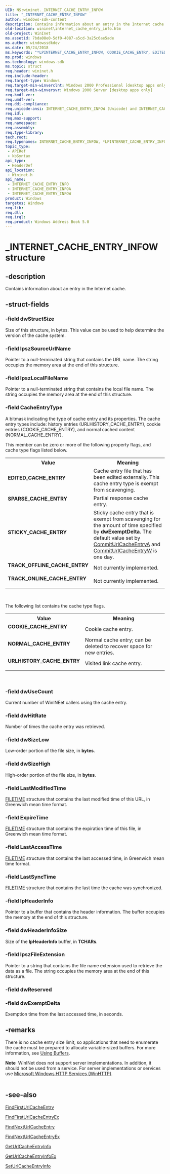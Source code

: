 ```yaml
---
UID: NS:wininet._INTERNET_CACHE_ENTRY_INFOW
title: "_INTERNET_CACHE_ENTRY_INFOW"
author: windows-sdk-content
description: Contains information about an entry in the Internet cache.
old-location: wininet\internet_cache_entry_info.htm
old-project: WinInet
ms.assetid: 7bda08e0-5df0-4087-a5cd-3a25c6ae5ade
ms.author: windowssdkdev
ms.date: 05/24/2018
ms.keywords: "*LPINTERNET_CACHE_ENTRY_INFOW, COOKIE_CACHE_ENTRY, EDITED_CACHE_ENTRY, INTERNET_CACHE_ENTRY_INFO, INTERNET_CACHE_ENTRY_INFO structure [WinINet], INTERNET_CACHE_ENTRY_INFOA, INTERNET_CACHE_ENTRY_INFOW, LPINTERNET_CACHE_ENTRY_INFO, LPINTERNET_CACHE_ENTRY_INFO structure pointer [WinINet], NORMAL_CACHE_ENTRY, SPARSE_CACHE_ENTRY, STICKY_CACHE_ENTRY, TRACK_OFFLINE_CACHE_ENTRY, TRACK_ONLINE_CACHE_ENTRY, URLHISTORY_CACHE_ENTRY, _INTERNET_CACHE_ENTRY_INFOW, _inet_internet_cache_entry_info_structure, wininet.internet_cache_entry_info, wininet/INTERNET_CACHE_ENTRY_INFO, wininet/INTERNET_CACHE_ENTRY_INFOA, wininet/INTERNET_CACHE_ENTRY_INFOW, wininet/LPINTERNET_CACHE_ENTRY_INFO"
ms.prod: windows
ms.technology: windows-sdk
ms.topic: struct
req.header: wininet.h
req.include-header: 
req.target-type: Windows
req.target-min-winverclnt: Windows 2000 Professional [desktop apps only]
req.target-min-winversvr: Windows 2000 Server [desktop apps only]
req.kmdf-ver: 
req.umdf-ver: 
req.ddi-compliance: 
req.unicode-ansi: INTERNET_CACHE_ENTRY_INFOW (Unicode) and INTERNET_CACHE_ENTRY_INFOA (ANSI)
req.idl: 
req.max-support: 
req.namespace: 
req.assembly: 
req.type-library: 
tech.root: 
req.typenames: INTERNET_CACHE_ENTRY_INFOW, *LPINTERNET_CACHE_ENTRY_INFOW
topic_type:
 - APIRef
 - kbSyntax
api_type:
 - HeaderDef
api_location:
 - Wininet.h
api_name:
 - INTERNET_CACHE_ENTRY_INFO
 - INTERNET_CACHE_ENTRY_INFOA
 - INTERNET_CACHE_ENTRY_INFOW
product: Windows
targetos: Windows
req.lib: 
req.dll: 
req.irql: 
req.product: Windows Address Book 5.0
---
```


# _INTERNET_CACHE_ENTRY_INFOW structure


## -description


Contains information about an entry in the Internet cache.


## -struct-fields




### -field dwStructSize

Size of this structure, in bytes. This value can be used to help determine the version of the cache system. 


### -field lpszSourceUrlName

Pointer to a null-terminated string that contains the URL name. The string occupies the memory area at the end of this structure. 


### -field lpszLocalFileName

Pointer to a null-terminated string that contains the local file name. The string occupies the memory area at the end of this structure. 


### -field CacheEntryType

A bitmask indicating the type of cache entry and its properties. The cache entry types include: history entries (URLHISTORY_CACHE_ENTRY),  cookie entries  (COOKIE_CACHE_ENTRY), and normal cached content (NORMAL_CACHE_ENTRY).


This member can be zero or more of the following property flags, and  cache type flags listed below.



<table>
<tr>
<th>Value</th>
<th>Meaning</th>
</tr>
<tr>
<td width="40%"><a id="EDITED_CACHE_ENTRY"></a><a id="edited_cache_entry"></a><dl>
<dt><b>EDITED_CACHE_ENTRY</b></dt>
</dl>
</td>
<td width="60%">
Cache entry file that has been edited externally. This cache entry type is exempt from scavenging.

</td>
</tr>
<tr>
<td width="40%"><a id="SPARSE_CACHE_ENTRY"></a><a id="sparse_cache_entry"></a><dl>
<dt><b>SPARSE_CACHE_ENTRY</b></dt>
</dl>
</td>
<td width="60%">
Partial response cache entry.

</td>
</tr>
<tr>
<td width="40%"><a id="STICKY_CACHE_ENTRY"></a><a id="sticky_cache_entry"></a><dl>
<dt><b>STICKY_CACHE_ENTRY</b></dt>
</dl>
</td>
<td width="60%">
Sticky cache entry that is exempt from scavenging for the amount of time specified by 
<b>dwExemptDelta</b>. The default value set by 
<a href="https://msdn.microsoft.com/4bd21b30-cac5-482b-9826-b5a4ffeeebe9">CommitUrlCacheEntryA</a> and <a href="https://msdn.microsoft.com/0124e664-85a3-4637-9d91-7ec23025a87b">CommitUrlCacheEntryW</a> is one day. 

</td>
</tr>
<tr>
<td width="40%"><a id="TRACK_OFFLINE_CACHE_ENTRY"></a><a id="track_offline_cache_entry"></a><dl>
<dt><b>TRACK_OFFLINE_CACHE_ENTRY</b></dt>
</dl>
</td>
<td width="60%">
Not currently implemented.

</td>
</tr>
<tr>
<td width="40%"><a id="TRACK_ONLINE_CACHE_ENTRY"></a><a id="track_online_cache_entry"></a><dl>
<dt><b>TRACK_ONLINE_CACHE_ENTRY</b></dt>
</dl>
</td>
<td width="60%">
Not currently implemented.

</td>
</tr>
</table>
 


The following list contains the cache type flags.



<table>
<tr>
<th>Value</th>
<th>Meaning</th>
</tr>
<tr>
<td width="40%"><a id="COOKIE_CACHE_ENTRY"></a><a id="cookie_cache_entry"></a><dl>
<dt><b>COOKIE_CACHE_ENTRY</b></dt>
</dl>
</td>
<td width="60%">
Cookie cache entry.

</td>
</tr>
<tr>
<td width="40%"><a id="NORMAL_CACHE_ENTRY"></a><a id="normal_cache_entry"></a><dl>
<dt><b>NORMAL_CACHE_ENTRY</b></dt>
</dl>
</td>
<td width="60%">
Normal cache entry; can be deleted to recover space for new entries.

</td>
</tr>
<tr>
<td width="40%"><a id="URLHISTORY_CACHE_ENTRY"></a><a id="urlhistory_cache_entry"></a><dl>
<dt><b>URLHISTORY_CACHE_ENTRY</b></dt>
</dl>
</td>
<td width="60%">
Visited link cache entry.

</td>
</tr>
</table>
 


### -field dwUseCount

Current number of WinINEet callers using the cache entry. 


### -field dwHitRate

Number of times the cache entry was retrieved. 


### -field dwSizeLow

Low-order portion of the file size, in <b>bytes</b>. 


### -field dwSizeHigh

High-order portion of the file size, in <b>bytes</b>. 


### -field LastModifiedTime


<a href="https://msdn.microsoft.com/9baf8a0e-59e3-4fbd-9616-2ec9161520d1">FILETIME</a> structure that contains the last modified time of this URL, in Greenwich mean time format. 


### -field ExpireTime


<a href="https://msdn.microsoft.com/9baf8a0e-59e3-4fbd-9616-2ec9161520d1">FILETIME</a> structure that contains the expiration time of this file, in Greenwich mean time format. 


### -field LastAccessTime


<a href="https://msdn.microsoft.com/9baf8a0e-59e3-4fbd-9616-2ec9161520d1">FILETIME</a> structure that contains the last accessed time, in Greenwich mean time format. 


### -field LastSyncTime


<a href="https://msdn.microsoft.com/9baf8a0e-59e3-4fbd-9616-2ec9161520d1">FILETIME</a> structure that contains the last time the cache was synchronized. 


### -field lpHeaderInfo

Pointer to a buffer that contains the header information. The buffer occupies the memory at the end of this structure. 


### -field dwHeaderInfoSize

Size of the 
<b>lpHeaderInfo</b> buffer, in <b>TCHARs</b>. 


### -field lpszFileExtension

Pointer to a string that contains the file name extension used to retrieve the data as a file. The string occupies the memory area at the end of this structure. 


### -field dwReserved


### -field dwExemptDelta

Exemption time from the last accessed time, in seconds. 


## -remarks



There is no cache entry size limit, so applications that need to enumerate the cache must be prepared to allocate variable-sized buffers. For more information, see 
<a href="https://msdn.microsoft.com/ae7f84ba-15d4-483b-bdda-0042854f9e1b">Using Buffers</a>.

<div class="alert"><b>Note</b>  WinINet does not support server implementations. In addition, it should not be used from a service.  For server implementations or services use <a href="https://msdn.microsoft.com/354ab65d-5e46-451d-b36b-2f8166a1a048">Microsoft Windows HTTP Services (WinHTTP)</a>.</div>
<div> </div>



## -see-also




<a href="https://msdn.microsoft.com/e8407284-846b-4080-b75b-4805330e0f95">FindFirstUrlCacheEntry</a>



<a href="https://msdn.microsoft.com/af17c809-2a9e-443a-b64a-93c028e3b71b">FindFirstUrlCacheEntryEx</a>



<a href="https://msdn.microsoft.com/776bf73e-00f3-46a1-a8c7-5eb365e9a518">FindNextUrlCacheEntry</a>



<a href="https://msdn.microsoft.com/39484e35-cd25-4e48-ace0-16033d3e6954">FindNextUrlCacheEntryEx</a>



<a href="https://msdn.microsoft.com/0f70bcef-2d56-4765-a44e-4549b4ae2ced">GetUrlCacheEntryInfo</a>



<a href="https://msdn.microsoft.com/3842dae9-9474-492a-83fa-29d7927dc92d">GetUrlCacheEntryInfoEx</a>



<a href="https://msdn.microsoft.com/71f6e1a3-09ce-4576-9480-1270f343db39">SetUrlCacheEntryInfo</a>
 

 

